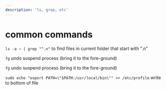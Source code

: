 ```yaml
---
description: 'ls, grep, etc'
---
```


# common commands

`ls -a ~ | grep "^.n"` to find files in current folder that start with ".n"

`fg` undo suspend process \(bring it to the fore-ground\)

`fg` undo suspend process \(bring it to the fore-ground\)



`sudo echo "export PATH=\"$PATH:/usr/local/bin\"" >> /etc/profile` write to bottom of file

